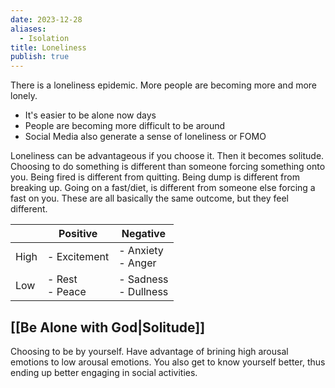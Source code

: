 ```yaml
---
date: 2023-12-28
aliases:
  - Isolation
title: Loneliness
publish: true
---
```


There is a loneliness epidemic. More people are becoming more and more lonely.

- It's easier to be alone now days
- People are becoming more difficult to be around
- Social Media also generate a sense of loneliness or FOMO

 Loneliness can be advantageous if you choose it. Then it becomes solitude.
 Choosing to do something is different than someone forcing something onto you. Being fired is different from quitting. Being dump is different from breaking up. Going on a fast/diet, is different from someone else forcing a fast on you. These are all basically the same outcome, but they feel different.

|  | Positive | Negative |
| ---- | ---- | ---- |
| High | - Excitement<br> | - Anxiety<br>- Anger<br> |
| Low | - Rest<br>- Peace | - Sadness<br>- Dullness |

## [[Be Alone with God|Solitude]]
Choosing to be by yourself. Have advantage of brining high arousal emotions to low arousal emotions. You also get to know yourself better, thus ending up better engaging in social activities. 


